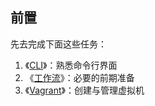 ## 前置

先去完成下面这些任务：

1. 《[CLI](https://cli.ninghao.net/)》：熟悉命令行界面
2. 《[工作流](https://workflow.ninghao.net/)》：必要的前期准备
3. 《[Vagrant](https://vagrant.ninghao.net/)》：创建与管理虚拟机



